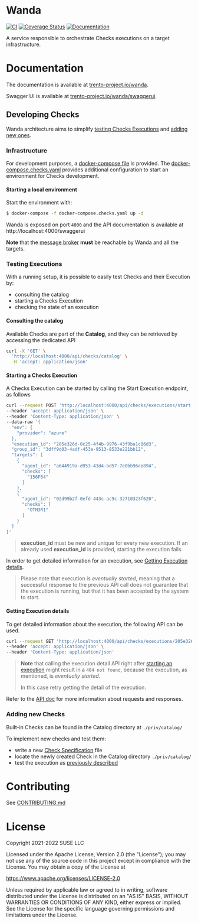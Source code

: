 # Wanda

[![CI](https://github.com/trento-project/wanda/actions/workflows/ci.yaml/badge.svg)](https://github.com/trento-project/wanda/actions/workflows/ci.yaml)
[![Coverage Status](https://coveralls.io/repos/github/trento-project/wanda/badge.svg?branch=main)](https://coveralls.io/github/trento-project/wanda?branch=main)
[![Documentation](https://img.shields.io/badge/documentation-grey.svg)](https://trento-project.io/wanda/)

A service responsible to orchestrate Checks executions on a target infrastructure.

# Documentation

The documentation is available at [trento-project.io/wanda](https://trento-project.io/wanda/).

Swagger UI is available at [trento-project.io/wanda/swaggerui](https://trento-project.io/wanda/swaggerui).

## Developing Checks

Wanda architecture aims to simplify [testing Checks Executions](#testing-executions) and [adding new ones](#adding-new-checks).

### Infrastructure

For development purposes, a [docker-compose file](./docker-compose.yaml) is provided.
The [docker-compose.checks.yaml](./docker-compose.checks.yaml) provides additional configuration to start an environment for Checks development.

#### Starting a local environment

Start the environment with:

```bash
$ docker-compose -f docker-compose.checks.yaml up -d
```

Wanda is exposed on port `4000` and the API documentation is available at http://localhost:4000/swaggerui

**Note** that the [message broker](https://www.rabbitmq.com/) **must** be reachable by Wanda and all the targets.

### Testing Executions

With a running setup, it is possible to easily test Checks and their Execution by:

- consulting the catalog
- starting a Checks Execution
- checking the state of an execution

#### **Consulting the catalog**

Available Checks are part of the **Catalog**, and they can be retrieved by accessing the dedicated API

```bash
curl -X 'GET' \
  'http://localhost:4000/api/checks/catalog' \
  -H 'accept: application/json'
```

#### **Starting a Checks Execution**

A Checks Execution can be started by calling the Start Execution endpoint, as follows

```bash
curl --request POST 'http://localhost:4000/api/checks/executions/start' \
--header 'accept: application/json' \
--header 'Content-Type: application/json' \
--data-raw '{
  "env": {
    "provider": "azure"
  },
  "execution_id": "205e326d-0c25-4f4b-9976-43f9ba1c86d3",
  "group_id": "3dff9d03-4adf-453e-9513-8533e221bb12",
  "targets": [
    {
      "agent_id": "a644919a-d953-43d4-bd57-7e0bb96ee894",
      "checks": [
        "156F64"
      ]
    },
    {
      "agent_id": "02d99b2f-0efd-443c-ac9c-32710323f620",
      "checks": [
        "OTH3R1"
      ]
    }
  ]
}'
```

> **execution_id** must be new and unique for every new execution. If an already used **execution_id** is provided, starting the execution fails.

In order to get detailed information for an execution, see [Getting Execution details](#getting-execution-details).

> Please note that execution is _eventually started_, meaning that a successful response to the previous API call does not guarantee that the execution is running, but that it has been accepted by the system to start.

#### **Getting Execution details**

To get detailed information about the execution, the following API can be used.

```bash
curl --request GET 'http://localhost:4000/api/checks/executions/205e326d-0c25-4f4b-9976-43f9ba1c86d3' \
--header 'accept: application/json' \
--header 'Content-Type: application/json'
```

> **Note** that calling the execution detail API right after [starting an execution](#starting-a-checks-execution) might result in a `404 not found`, because the execution, as mentioned, is _eventually started_.
>
> In this case retry getting the detail of the execution.

Refer to the [API doc](http://localhost:4000/swaggerui) for more information about requests and responses.

### Adding new Checks

Built-in Checks can be found in the Catalog directory at `./priv/catalog/`

To implement new checks and test them:

- write a new [Check Specification](./guides/specification.md) file
- locate the newly created Check in the Catalog directory `./priv/catalog/`
- test the execution as [previously described](#testing-executions)


# Contributing

See [CONTRIBUTING.md](CONTRIBUTING.md)


# License

Copyright 2021-2022 SUSE LLC

Licensed under the Apache License, Version 2.0 (the "License"); you may not use
any of the source code in this project except in compliance with the License. You may obtain a copy of the
License at

https://www.apache.org/licenses/LICENSE-2.0

Unless required by applicable law or agreed to in writing, software distributed
under the License is distributed on an "AS IS" BASIS, WITHOUT WARRANTIES OR
CONDITIONS OF ANY KIND, either express or implied. See the License for the
specific language governing permissions and limitations under the License.
